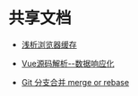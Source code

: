 # 共享文档

- [浅析浏览器缓存](https://github.com/JD-Smart-FE/shared/issues/1)

- [Vue源码解析--数据响应化](https://github.com/pspgbhu/vue-source-analysis/issues/1)

- [Git 分支合并 merge or rebase](https://github.com/JD-Smart-FE/shared/issues/2)
